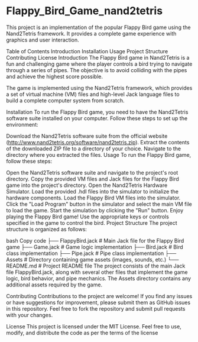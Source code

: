 # Flappy_Bird_Game_nand2tetris

This project is an implementation of the popular Flappy Bird game using the Nand2Tetris framework. It provides a complete game experience with graphics and user interaction.

Table of Contents
Introduction
Installation
Usage
Project Structure
Contributing
License
Introduction
The Flappy Bird game in Nand2Tetris is a fun and challenging game where the player controls a bird trying to navigate through a series of pipes. The objective is to avoid colliding with the pipes and achieve the highest score possible.

The game is implemented using the Nand2Tetris framework, which provides a set of virtual machine (VM) files and high-level Jack language files to build a complete computer system from scratch.

Installation
To run the Flappy Bird game, you need to have the Nand2Tetris software suite installed on your computer. Follow these steps to set up the environment:

Download the Nand2Tetris software suite from the official website (http://www.nand2tetris.org/software/nand2tetris.zip).
Extract the contents of the downloaded ZIP file to a directory of your choice.
Navigate to the directory where you extracted the files.
Usage
To run the Flappy Bird game, follow these steps:

Open the Nand2Tetris software suite and navigate to the project's root directory.
Copy the provided VM files and Jack files for the Flappy Bird game into the project's directory.
Open the Nand2Tetris Hardware Simulator.
Load the provided .hdl files into the simulator to initialize the hardware components.
Load the Flappy Bird VM files into the simulator.
Click the "Load Program" button in the simulator and select the main VM file to load the game.
Start the simulation by clicking the "Run" button.
Enjoy playing the Flappy Bird game! Use the appropriate keys or controls specified in the game to control the bird.
Project Structure
The project structure is organized as follows:

bash
Copy code
├── FlappyBird.jack       # Main Jack file for the Flappy Bird game
├── Game.jack             # Game logic implementation
├── Bird.jack             # Bird class implementation
├── Pipe.jack             # Pipe class implementation
├── Assets                # Directory containing game assets (images, sounds, etc.)
└── README.md             # Project README file
The project consists of the main Jack file FlappyBird.jack, along with several other files that implement the game logic, bird behavior, and pipe mechanics. The Assets directory contains any additional assets required by the game.

Contributing
Contributions to the project are welcome! If you find any issues or have suggestions for improvement, please submit them as GitHub issues in this repository. Feel free to fork the repository and submit pull requests with your changes.

License
This project is licensed under the MIT License. Feel free to use, modify, and distribute the code as per the terms of the license
